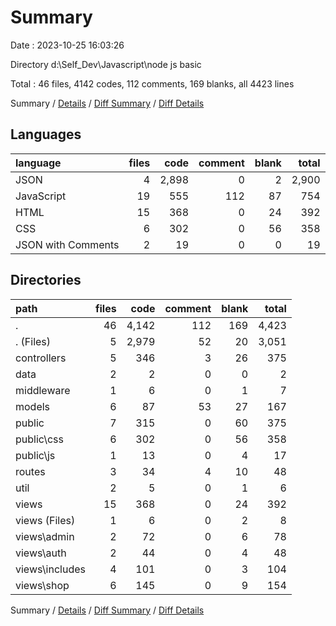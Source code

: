 # Summary

Date : 2023-10-25 16:03:26

Directory d:\\Self_Dev\\Javascript\\node js basic

Total : 46 files,  4142 codes, 112 comments, 169 blanks, all 4423 lines

Summary / [Details](details.md) / [Diff Summary](diff.md) / [Diff Details](diff-details.md)

## Languages
| language | files | code | comment | blank | total |
| :--- | ---: | ---: | ---: | ---: | ---: |
| JSON | 4 | 2,898 | 0 | 2 | 2,900 |
| JavaScript | 19 | 555 | 112 | 87 | 754 |
| HTML | 15 | 368 | 0 | 24 | 392 |
| CSS | 6 | 302 | 0 | 56 | 358 |
| JSON with Comments | 2 | 19 | 0 | 0 | 19 |

## Directories
| path | files | code | comment | blank | total |
| :--- | ---: | ---: | ---: | ---: | ---: |
| . | 46 | 4,142 | 112 | 169 | 4,423 |
| . (Files) | 5 | 2,979 | 52 | 20 | 3,051 |
| controllers | 5 | 346 | 3 | 26 | 375 |
| data | 2 | 2 | 0 | 0 | 2 |
| middleware | 1 | 6 | 0 | 1 | 7 |
| models | 6 | 87 | 53 | 27 | 167 |
| public | 7 | 315 | 0 | 60 | 375 |
| public\\css | 6 | 302 | 0 | 56 | 358 |
| public\\js | 1 | 13 | 0 | 4 | 17 |
| routes | 3 | 34 | 4 | 10 | 48 |
| util | 2 | 5 | 0 | 1 | 6 |
| views | 15 | 368 | 0 | 24 | 392 |
| views (Files) | 1 | 6 | 0 | 2 | 8 |
| views\\admin | 2 | 72 | 0 | 6 | 78 |
| views\\auth | 2 | 44 | 0 | 4 | 48 |
| views\\includes | 4 | 101 | 0 | 3 | 104 |
| views\\shop | 6 | 145 | 0 | 9 | 154 |

Summary / [Details](details.md) / [Diff Summary](diff.md) / [Diff Details](diff-details.md)